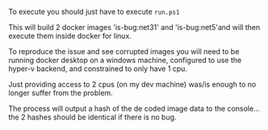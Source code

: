 To execute you should just have to execute `run.ps1` 

This will build 2 docker images 'is-bug:net31' and 'is-bug:net5'and will then execute them inside docker for linux.

To reproduce the issue and see corrupted images you will need to be running docker desktop on a windows machine, configured to use the hyper-v backend, and constrained to only have 1 cpu.

Just providing access to 2 cpus (on my dev machine) was/is enough to no longer suffer from the problem.


The process will output a hash of the de coded image data to the console... the 2 hashes should be identical if there is no bug.